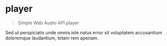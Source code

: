 # player

> Simple Web Audio API player

Sed ut perspiciatis unde omnis iste natus error sit voluptatem
accusantium doloremque laudantium, totam rem aperiam.